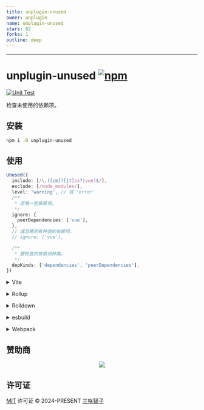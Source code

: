 ```yaml
---
title: unplugin-unused
owner: unplugin
name: unplugin-unused
stars: 82
forks: 1
outline: deep
---
```


<RepoInfo :owner="$frontmatter.owner" :name="$frontmatter.name" :stars="$frontmatter.stars" :forks="$frontmatter.forks" />

---

# unplugin-unused [![npm](https://img.shields.io/npm/v/unplugin-unused.svg)](https://npmjs.com/package/unplugin-unused)

[![Unit Test](https://github.com/unplugin/unplugin-unused/actions/workflows/unit-test.yml/badge.svg)](https://github.com/unplugin/unplugin-unused/actions/workflows/unit-test.yml)

检查未使用的依赖项。

## 安装

```bash
npm i -D unplugin-unused
```

## 使用

```ts
Unused({
  include: [/\.([cm]?[jt]sx?|vue)$/],
  exclude: [/node_modules/],
  level: 'warning', // 或 'error'
  /**
   * 忽略一些依赖项。
   */
  ignore: {
    peerDependencies: ['vue'],
  },
  // 或忽略所有种类的依赖项。
  // ignore: ['vue'],

  /**
   * 要检查的依赖项种类。
   */
  depKinds: ['dependencies', 'peerDependencies'],
})
```

<details>
<summary>Vite</summary><br>

```ts
// vite.config.ts
import UnpluginUnused from 'unplugin-unused/vite'

export default defineConfig({
  plugins: [UnpluginUnused()],
})
```

<br></details>

<details>
<summary>Rollup</summary><br>

```ts
// rollup.config.js
import UnpluginUnused from 'unplugin-unused/rollup'

export default {
  plugins: [UnpluginUnused()],
}
```

<br></details>

<details>
<summary>Rolldown</summary><br>

```ts
// rolldown.config.js
import UnpluginUnused from 'unplugin-unused/rolldown'

export default {
  plugins: [UnpluginUnused()],
}
```

<br></details>

<details>
<summary>esbuild</summary><br>

```ts
// esbuild.config.js
import { build } from 'esbuild'

build({
  plugins: [require('unplugin-unused/esbuild')()],
})
```

<br></details>

<details>
<summary>Webpack</summary><br>

```ts
// webpack.config.js
module.exports = {
  /* ... */
  plugins: [require('unplugin-unused/webpack')()],
}
```

<br></details>

## 赞助商

<p align="center">
  <a href="https://file.302.ai/gpt/imgs/20241230/f417701f1276455b9e040abf864ee16f.svg">
    <img src='https://file.302.ai/gpt/imgs/20241230/f417701f1276455b9e040abf864ee16f.svg'/>
  </a>
</p>

## 许可证

[MIT](./LICENSE) 许可证 © 2024-PRESENT [三咲智子](https://github.com/sxzz)
